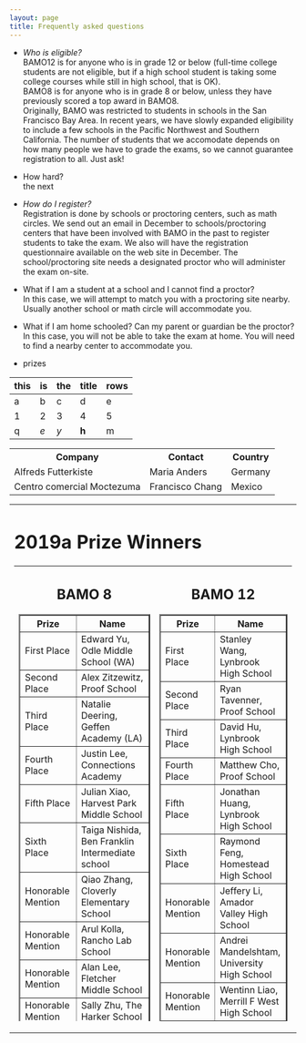 ```yaml
---
layout: page
title: Frequently asked questions
---
```



* _Who is eligible?_   
BAMO12 is for anyone who is in grade 12 or below (full-time college students are not eligible, but if a high school student is taking some college courses while still in high school, that is OK).  
BAMO8 is for anyone who is in grade 8 or below, unless they have previously scored a top award in BAMO8.  
Originally, BAMO was restricted to students in schools in the San Francisco Bay Area.  In recent years, we have slowly expanded eligibility to include a few schools in the Pacific Northwest and Southern California. The number of students that we accomodate depends on how many people we have to grade the exams, so we cannot guarantee registration to all.  Just ask!

* How hard?  
the next
* _How do I register?_  
Registration is done by schools or proctoring centers, such as math circles. We  send out an email in December to schools/proctoring centers that have been involved with BAMO in the past to register students to take the exam. We also will have the registration questionnaire available on the web site in December. The school/proctoring site needs a designated proctor who will administer the exam on-site.
* What if I am a student at a school and I cannot find a proctor?  
In this case, we will attempt to match you with a proctoring site nearby.  Usually another school or math circle will accommodate you.
* What if I am home schooled? Can my parent or guardian be the proctor?  
In this case, you will not be able to take the exam at home.  You will need to find a nearby center to accommodate you.
* prizes



| this | is  | the | title | rows |
|------|-----|-----|-------|------|
| a    | b   | c   | d     | e    |
| 1    | 2   | 3   | 4     | 5    |
| q    | _e_ | *y* | **h** | m    |

<table>
  <tr>
    <th>Company</th>
    <th>Contact</th> 
    <th>Country</th>
  </tr>
  <tr>
    <td>Alfreds Futterkiste</td>
    <td>Maria Anders</td> 
    <td>Germany</td>
  </tr>
  <tr>
    <td>Centro comercial Moctezuma</td>
    <td>Francisco Chang</td> 
    <td>Mexico</td>
  </tr>
</table>
 
<tr valign="top">
                <td align="center">
                    <table border="0" width="400">
                        <tr valign="top">
                            <td>
                                <div class="textbox">
                                    <div class="text">
                                        <h1>2019a Prize Winners</h1>
                                        <table height="800" border="0" cellpadding="10">
                                            <tr valign="top">
                                                <td>
                                                    <div align="center">
                                                        <h2>BAMO 8</h2>
                                                        <table cellpadding="10" border="2">
                                                            <tr>
                                                                <th>Prize</th>
                                                                <th>Name</th>
                                                            </tr>
                                                            <tr>
                                                                <td>First Place</td>
                                                                <td>Edward	Yu,	Odle Middle School (WA)</td>
                                                            </tr>
                                                            <tr>
                                                                <td>Second Place</td>
                                                                <td>Alex	Zitzewitz, 	Proof School</td>
                                                            </tr>
                                                            <tr>
                                                                <td>Third Place</td>
                                                                <td>Natalie	Deering,	Geffen Academy (LA)</td>
                                                            </tr>
                                                            <tr>
                                                                <td>Fourth Place</td>
                                                                <td>Justin	Lee,	Connections Academy</td>
                                                            </tr>
                                                            <tr>
                                                                <td>Fifth Place</td>
                                                                <td>Julian	Xiao,	Harvest Park Middle School</td>
                                                            </tr>
                                                            <tr>
                                                                <td>Sixth Place</td>
                                                                <td>Taiga	Nishida,	Ben Franklin Intermediate school</td>
                                                            </tr>
                                                            <tr>
                                                                <td>Honorable Mention</td>
                                                                <td>	Qiao	Zhang,	Cloverly Elementary School	</td>
                                                            </tr>
                                                            <tr>
                                                                <td>Honorable Mention</td>
                                                                <td>	Arul	Kolla,	Rancho Lab School	</td>
                                                            </tr>
                                                            <tr>
                                                                <td>Honorable Mention</td>
                                                                <td>	Alan	Lee,	Fletcher Middle School	</td>
                                                            </tr>
                                                            <tr>
                                                                <td>Honorable Mention</td>
                                                                <td>	Sally	Zhu,	The Harker School	</td>
                                                            </tr>
                                                            <tr>
                                                                <td>Honorable Mention</td>
                                                                <td>	Vishak	Srikanth,	Basis Independent Silicon Valley	</td>
                                                            </tr>
                                                            <tr>
                                                                <td>Honorable Mention</td>
                                                                <td>	Cynthia	Wang,	The Harker School	</td>
                                                            </tr>
                                                            <tr>
                                                                <td>Honorable Mention</td>
                                                                <td>	Henry	Gustafson,	SF Day School	</td>
                                                            </tr>
                                                            <tr>
                                                                <td>Honorable Mention</td>
                                                                <td>	August	Deer,	Geffen Academy	</td>
                                                            </tr>
                                                            <tr>
                                                                <td>Honorable Mention</td>
                                                                <td>	Indeever	Madireddy,	Basis Independent Silicon Valley	</td>
                                                            </tr>
                                                            <tr>
                                                                <td>Honorable Mention</td>
                                                                <td>	Ishir	Garg,	Castillero Middle School	</td>
                                                            </tr>
                                                            <tr>
                                                                <td>Honorable Mention</td>
                                                                <td>	Nicole	Shen,	Sierramont Middle School	</td>
                                                            </tr>
                                                        </table>
                                                        <br>
                                                        <br>
                                                        <table cellpadding="10" border="2">
                                                            <tr>
                                                                <th>Team Prize</th>
                                                                <th>Team Name</th>
                                                            </tr>
                                                            <tr>
                                                                <td>First Place Team Score</td>
                                                                <td>The Harker School</td>
                                                            </tr>
                                                            <tr>
                                                                <td>Second Place Team Score</td>
                                                                <td>Basis Independent Silicon Valley</td>
                                                            </tr>
                                                            <tr>
                                                                <td>Third Place Team Score</td>
                                                                <td>Proof School</td>
                                                            </tr>
                                                            <tr>
                                                                <td>First Place Team Participation</td>
                                                                <td>Fletcher Middle School</td>
                                                            </tr>
                                                            <tr>
                                                                <td>Second Place Team Participation</td>
                                                                <td>Basis Independent Silicon Valley</td>
                                                            </tr>
                                                            <tr>
                                                                <td>Third Place Team Participation</td>
                                                                <td>The Nueva School</td>
                                                            </tr>
                                                        </table>
                                                        <br>
                                                        <br>
                                                </td>
                                                <td>
                                                    <div align="center">
                                                        <h2>BAMO 12</h2>
                                                        <table cellpadding="10" border="2">
                                                            <tr>
                                                                <th>Prize</th>
                                                                <th>Name</th>
                                                            </tr>
                                                            <tr>
                                                                <td>First Place</td>
                                                                <td>		Stanley	Wang,	Lynbrook High School	</td>
                                                            </tr>
                                                            <tr>
                                                                <td>Second Place</td>
                                                                <td>		Ryan	Tavenner,	Proof School	</td>
                                                            </tr>
                                                            <tr>
                                                                <td>Third Place</td>
                                                                <td>		David	Hu,	Lynbrook High School	</td>
                                                            </tr>
                                                            <tr>
                                                                <td>Fourth Place</td>
                                                                <td>		Matthew	Cho,	Proof School	</td>
                                                            </tr>
                                                            <tr>
                                                                <td>Fifth Place</td>
                                                                <td>		Jonathan	Huang,	Lynbrook High School	</td>
                                                            </tr>
                                                            <tr>
                                                                <td>Sixth Place</td>
                                                                <td>		Raymond	Feng,	Homestead High School	</td>
                                                            </tr>
                                                            <tr>
                                                                <td>Honorable Mention</td>
                                                                <td>		Jeffery	Li,	Amador Valley High School	</td>
                                                            </tr>
                                                            <tr>
                                                                <td>Honorable Mention</td>
                                                                <td>		Andrei	Mandelshtam,	University High School	</td>
                                                            </tr>
                                                            <tr>
                                                                <td>Honorable Mention</td>
                                                                <td>		Wentinn	Liao,	Merrill F West High School	</td>
                                                            </tr>
                                                            <tr>
                                                                <td>Honorable Mention</td>
                                                                <td>		Espen	Slettnes,	Abel Academy (homeschool)	</td>
                                                            </tr>
                                                            <tr>
                                                                <td>Honorable Mention</td>
                                                                <td>		Isaac	Li,	Proof School	</td>
                                                            </tr>
                                                            <tr>
                                                                <td>Honorable Mention</td>
                                                                <td>		Adam	Tang,	Basis Independent Silicon Valley	</td>
                                                            </tr>
                                                            <tr>
                                                                <td>Honorable Mention</td>
                                                                <td>		Andrew	Zhao,	Henry M. Gunn High School	</td>
                                                            </tr>
                                                            <tr>
                                                                <td>Honorable Mention</td>
                                                                <td>		Sean	Li,	Monte Vista High School	</td>
                                                            </tr>
                                                            <tr>
                                                                <td>Honorable Mention</td>
                                                                <td>		Austin	Lei,	Lynbrook High School	</td>
                                                            </tr>
                                                            <tr>
                                                                <td>Honorable Mention</td>
                                                                <td>		Gregory	Baimetov,	Lake Washington High School	</td>
                                                            </tr>
                                                            <tr>
                                                                <td>Honorable Mention</td>
                                                                <td>		Justin	Wu,	Proof School	</td>
                                                            </tr>
                                                            <tr>
                                                                <td>Honorable Mention</td>
                                                                <td>		Arjun	Venkatraman,	Palo Alto  High School	</td>
                                                            </tr>
                                                        </table>
                                                        <br>
                                                        <br>
                                                        <table cellpadding="10" border="2">
                                                            <tr>
                                                                <th>Team Prize</th>
                                                                <th>Team Name</th>
                                                            </tr>
                                                            <tr>
                                                                <td>First Place Team Score</td>
                                                                <td>Lynbrook HS</td>
                                                            </tr>
                                                            <tr>
                                                                <td>Second Place Team Score</td>
                                                                <td>Proof School</td>
                                                            </tr>
                                                            <tr>
                                                                <td>Third Place Team Score</td>
                                                                <td>Henry M. Gunn HS</td>
                                                            </tr>
                                                            <tr>
                                                                <td>First Place Team Participation</td>
                                                                <td>Proof School</td>
                                                            </tr>
                                                            <tr>
                                                                <td>Second Place Team Participation</td>
                                                                <td>Henry M. Gunn HS</td>
                                                            </tr>
                                                            <tr>
                                                                <td>Third Place Team Participation</td>
                                                                <td>Lynbrook HS</td>
                                                            </tr>
                                                        </table>
                                                
                                </div>
                            
                   
